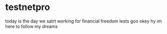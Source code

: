 # testnetpro 
today is the day we satrt working for financial freedom
lests goo
okey
hy im here to follow my dreams 
